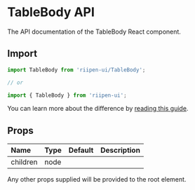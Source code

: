 <!--- This documentation is automatically generated, do not try to edit it. -->

# TableBody API

<p class="description">The API documentation of the TableBody React component.</p>

## Import

```js
import TableBody from 'riipen-ui/TableBody';

// or

import { TableBody } from 'riipen-ui';
```

You can learn more about the difference by [reading this guide](/guides/bundle-size).

## Props

| Name | Type | Default | Description |
|:-----|:-----|:--------|:------------|
| <span class="prop-name">children</span> | <span class="prop-type">node</span> |  |  |


Any other props supplied will be provided to the root element.